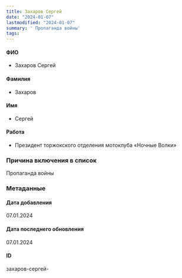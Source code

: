 ```yaml
---
title: Захаров Сергей
date: "2024-01-07"
lastmodified: "2024-01-07"
summary: ' Пропаганда войны'
tags: 
---
```

<!--# pp2-->
<!--## Фигурант-->
<!--### Личные данные-->
#### ФИО
- Захаров Сергей
#### Фамилия
- Захаров
#### Имя
- Сергей
#### Работа
- Президент торжокского отделения мотоклуба «Ночные Волки»
### Причина включения в список
Пропаганда войны
### Метаданные
#### Дата добавления
07.01.2024
#### Дата последнего обновления
07.01.2024
#### ID
захаров-сергей-
<!--## END;-->

